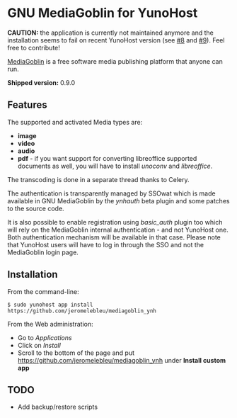 # GNU MediaGoblin for YunoHost

**CAUTION:** the application is currently not maintained anymore and the installation
seems to fail on recent YunoHost version (see [#8](https://github.com/jeromelebleu/mediagoblin_ynh/issues/8)
and [#9](https://github.com/jeromelebleu/mediagoblin_ynh/issues/9)). Feel free to contribute!

[MediaGoblin](http://mediagoblin.org/) is a free software media publishing platform
that anyone can run.

**Shipped version:** 0.9.0

## Features

The supported and activated Media types are:
  * **image**
  * **video**
  * **audio**
  * **pdf** - if you want support for converting libreoffice supported
    documents as well, you will have to install *unoconv* and *libreoffice*.

The transcoding is done in a separate thread thanks to Celery.

The authentication is transparently managed by SSOwat which is made
available in GNU MediaGoblin by the *ynhauth* beta plugin and some patches
to the source code.

It is also possible to enable registration using *basic_auth* plugin too which
will rely on the MediaGoblin internal authentication - and not YunoHost one.
Both authentication mechanism will be available in that case. Please note
that YunoHost users will have to log in through the SSO and not the MediaGoblin
login page.

## Installation

From the command-line:

    $ sudo yunohost app install https://github.com/jeromelebleu/mediagoblin_ynh

From the Web administration:
  * Go to *Applications*
  * Click on *Install*
  * Scroll to the bottom of the page and put https://github.com/jeromelebleu/mediagoblin_ynh
    under **Install custom app**

## TODO

* Add backup/restore scripts
